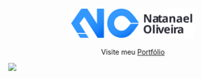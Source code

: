 <p align="center">
	<img src="logo.svg" width="250px"><br><br>
	Visite meu <a href="https://natanael-oliveira.github.io/">Portfólio</a>
</p>

<img src="https://hit.yhype.me/github/profile?user_id=51293075">
